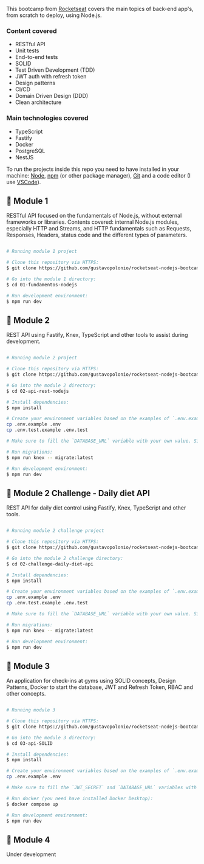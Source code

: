 This bootcamp from [Rocketseat](https://app.rocketseat.com.br/) covers the main topics of back-end app's, from scratch to deploy, using Node.js.

### Content covered
* RESTful API
* Unit tests
* End-to-end tests
* SOLID
* Test Driven Development (TDD)
* JWT auth with refresh token
* Design patterns
* CI/CD
* Domain Driven Design (DDD)
* Clean architecture

### Main technologies covered
* TypeScript
* Fastify
* Docker
* PostgreSQL
* NestJS

To run the projects inside this repo you need to have installed in your machine: [Node](https://nodejs.org/en/download/), [npm](https://www.npmjs.com/) (or other package manager), [Git](https://git-scm.com/) 
and a code editor (I use [VSCode](https://code.visualstudio.com/)).

## :green_book: Module 1
RESTful API focused on the fundamentals of Node.js, without external frameworks or libraries. Contents covered: internal Node.js modules, especially HTTP and Streams, and HTTP fundamentals such as Requests, Responses, Headers, status code and the different types of parameters.

```bash

# Running module 1 project

# Clone this repository via HTTPS:
$ git clone https://github.com/gustavopolonio/rocketseat-nodejs-bootcamp.git

# Go into the module 1 directory:
$ cd 01-fundamentos-nodejs

# Run development environment:
$ npm run dev

```

## :green_book: Module 2
REST API using Fastify, Knex, TypeScript and other tools to assist during development.

```bash

# Running module 2 project

# Clone this repository via HTTPS:
$ git clone https://github.com/gustavopolonio/rocketseat-nodejs-bootcamp.git

# Go into the module 2 directory:
$ cd 02-api-rest-nodejs

# Install dependencies:
$ npm install

# Create your environment variables based on the examples of `.env.example` and `.env.test.example`
cp .env.example .env
cp .env.test.example .env.test

# Make sure to fill the `DATABASE_URL` variable with your own value. Since this project uses sqlite, you can create local databases, both for development and testing, inside the ./db folder.

# Run migrations:
$ npm run knex -- migrate:latest

# Run development environment:
$ npm run dev

```

## :green_book: Module 2 Challenge - Daily diet API
REST API for daily diet control using Fastify, Knex, TypeScript and other tools.

```bash

# Running module 2 challenge project

# Clone this repository via HTTPS:
$ git clone https://github.com/gustavopolonio/rocketseat-nodejs-bootcamp.git

# Go into the module 2 challenge directory:
$ cd 02-challenge-daily-diet-api

# Install dependencies:
$ npm install

# Create your environment variables based on the examples of `.env.example` and `.env.test.example`
cp .env.example .env
cp .env.test.example .env.test

# Make sure to fill the `DATABASE_URL` variable with your own value. Since this project uses sqlite, you can create local databases, both for development and testing, inside the ./db folder.

# Run migrations:
$ npm run knex -- migrate:latest

# Run development environment:
$ npm run dev

```

## :green_book: Module 3
An application for check-ins at gyms using SOLID concepts, Design Patterns, Docker to start the database, JWT and Refresh Token, RBAC and other concepts.

```bash

# Running module 3

# Clone this repository via HTTPS:
$ git clone https://github.com/gustavopolonio/rocketseat-nodejs-bootcamp.git

# Go into the module 3 directory:
$ cd 03-api-SOLID

# Install dependencies:
$ npm install

# Create your environment variables based on the examples of `.env.example`
cp .env.example .env

# Make sure to fill the `JWT_SECRET` and `DATABASE_URL` variables with your own values. JWT_SECRET can be any value. DATABASE_URL is based on docker-compose.yml file, so it must be: "postgresql://docker:docker@localhost:5432/apisolid?schema=public"

# Run docker (you need have installed Docker Desktop):
$ docker compose up

# Run development environment:
$ npm run dev

```

## :green_book: Module 4
Under development
